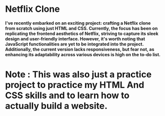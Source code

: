 # Netflix Clone 

#### I've recently embarked on an exciting project: crafting a Netflix clone from scratch using just HTML and CSS. Currently, the focus has been on replicating the frontend aesthetics of Netflix, striving to capture its sleek design and user-friendly interface. However, it's worth noting that JavaScript functionalities are yet to be integrated into the project. Additionally, the current version lacks responsiveness, but fear not, as enhancing its adaptability across various devices is high on the to-do list. 

# Note : This was also just a practice project to practice my HTML And CSS skills and to learn how to actually build a website.
